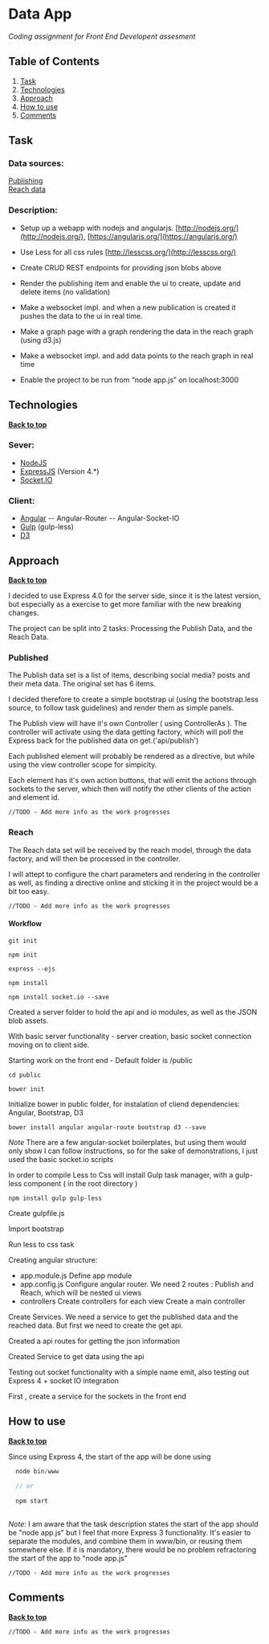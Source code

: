 # Data App

*Coding assignment for Front End Developent assesment*

## Table of Contents

  1. [Task](#task)
  1. [Technologies](#technologies)
  1. [Approach](#approach)
  1. [How to use](#how-to-use)
  1. [Comments](#comments)

## Task

### Data sources:

[Publishing](https://jsonblob.com/api/jsonBlob/55683150e4b03d338bd86998)  
[Reach data](http://jsonblob.com/api/jsonBlob/5208a709e4b002188ed03bdd)

### Description:

  - Setup up a webapp with nodejs and angularjs. [http://nodejs.org/](http://nodejs.org/), [https://angularjs.org/](https://angularjs.org/)
  
  - Use Less for all css rules [http://lesscss.org/](http://lesscss.org/)
  
  - Create CRUD REST endpoints for providing json blobs above
  
  - Render the publishing item and enable the ui to create, update and delete items (no validation)
  
  - Make a websocket impl. and when a new publication is created it pushes the data to the ui in real time.
  
  - Make a graph page with a graph rendering the data in the reach graph (using d3.js)
  
  - Make a websocket impl. and add data points to the reach graph in real time
  
  - Enable the project to be run from “node app.js” on localhost:3000
  
  
## Technologies

**[Back to top](#table-of-contents)**

### Sever:

  - [NodeJS](http://nodejs.org/)
  - [ExpressJS](http://expressjs.com/) (Version 4.*)
  - [Socket.IO](http://socket.io/)

### Client:

  - [Angular](https://angularjs.org/)
     -- Angular-Router 
     -- Angular-Socket-IO
  - [Gulp](http://gulpjs.com/) (gulp-less) 
  - [D3](http://d3js.org/)
  
## Approach

**[Back to top](#table-of-contents)**

I decided to use Express 4.0 for the server side, since it is the latest version, but especially as a exercise to get more familiar with the new breaking changes.

The project can be split into 2 tasks: Processing the Publish Data, and the Reach Data. 

### Published

The Publish data set is a list of items, describing social media? posts and their meta data. The original set has 6 items. 

I decided therefore to create a simple bootstrap ui (using the bootstrap.less source, to follow task guidelines) and render them as simple panels. 

The Publish view will have it's own Controller ( using ControllerAs ). The controller will activate using the data getting factory, which will poll the Express back for the published data on get.('api/publish')

Each published element will probably be rendered as a directive, but while using the view controller scope for simpicity.

Each element has it's own action buttons, that will emit the actions through sockets to the server, which then will notify the other clients of the action and element id.

    //TODO - Add more info as the work progresses
    
### Reach

The Reach data set will be received by the reach model, through the data factory, and will then be processed in the controller. 

I will attept to configure the chart parameters and rendering in the controller as well, as finding a directive online and sticking it in the project would be a bit too easy.

    //TODO - Add more info as the work progresses
    
#### Workflow

    git init
    
    npm init
    
    express --ejs

    npm install
    
    npm install socket.io --save
    

Created a server folder to hold the api and io modules, as well as the JSON blob assets.

With basic server functionality - server creation, basic socket connection moving on to client side.

Starting work on the front end - Default folder is /public

    cd public 
    
    bower init 
    
Initialize bower in public folder, for instalation of cliend dependencies: Angular, Bootstrap, D3

    bower install angular angular-route bootstrap d3 --save
    

*Note* There are a few angular-socket boilerplates, but using them would only show I can follow instructions, so for the sake of demonstrations, I just used the basic socket.io scripts


In order to compile Less to Css will install Gulp task manager, with a gulp-less component ( in the root directory ) 

    npm install gulp gulp-less
    
Create gulpfile.js 
    
Import bootstrap

Run less to css task

Creating angular structure:

  - app.module.js
  Define app module
  - app.config.js 
  Configure angular router. We need 2 routes : Publish and Reach, which will be nested ui views
  - controllers
  Create controllers for each view
  Create a main controller
  
  Create Services. We need a service to get the published data and the reached data.
  But first we need to create the get api.
  
  Created a api routes for getting the json information
  
  Created Service to get data using the api
  
  Testing out socket functionality with a simple name emit, also testing out Express 4 + socket IO integration
  
  First , create a service for the sockets in the front end  
  

        
     
    
## How to use

**[Back to top](#table-of-contents)**

Since using Express 4, the start of the app will be done using 

```javascript
  node bin/www
  
  // or
  
  npm start
  
```
    
*Note*: I am aware that the task description states the start of the app should be "node app.js" but I feel that more Express 3 functionality. It's easier to separate the modules, and combine them in www/bin, or reusing them somewhere else. 
If it is mandatory, there would be no problem refractoring the start of the app to "node app.js"
  
    //TODO - Add more info as the work progresses
    
## Comments
  
**[Back to top](#table-of-contents)**

    //TODO - Add more info as the work progresses

